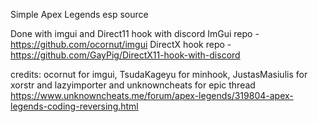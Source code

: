 Simple Apex Legends esp source


Done with imgui and Direct11 hook with discord
ImGui repo - https://github.com/ocornut/imgui
DirectX hook repo - https://github.com/GayPig/DirectX11-hook-with-discord

credits: ocornut for imgui, TsudaKageyu for minhook, JustasMasiulis for xorstr and lazyimporter and unknowncheats for epic thread https://www.unknowncheats.me/forum/apex-legends/319804-apex-legends-coding-reversing.html 
